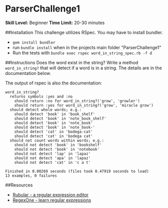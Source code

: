 ParserChallenge1
================

__Skill Level:__ Beginner
__Time Limit:__ 20-30 minutes

##Installation
This challenge utilizes RSpec. You may have to install bundler.
- `gem install bundler`
- run `bundle install` when in the projects main folder "ParserChallenge1"
- Run the tests with `bundle exec rspec word_in_string_spec.rb -f d`

##Instructions
Does the word exist in the string? Write a method `word_in_string?` that will detect if a word is in a string. The details are in the documentation below.  

The output of rspec is also the documentation:

```
word_in_string?
  returns symbols :yes and :no
    should return :no for word_in_string?('grow', 'growler')
    should return :yes for word_in_string?('grow', 'miracle grow')
  should detect whole words; e.g.:
    should detect 'book' in 'book_shelf'
    should detect 'book' in 'note_book_shelf'
    should detect 'book' in 'note_book'
    should detect 'book' in 'note_book-'
    should detect 'cat' in 'bodega-cat'
    should detect 'cat' in 'bodega cat'
  should not count words within words; e.g.:
    should not detect 'book' in 'bookshelf'
    should not detect 'book' in 'notebook'
    should not detect 'lap' in 'lapaz'
    should not detect 'apa' in 'lapaz'
    should not detect 'cat' in 'c a t'

Finished in 0.00269 seconds (files took 0.47919 seconds to load)
13 examples, 0 failures
```

##Resources
- [Rubular - a regular expression editor](http://rubular.com/)
- [RegexOne - learn regular expressions](http://regexone.com/)
